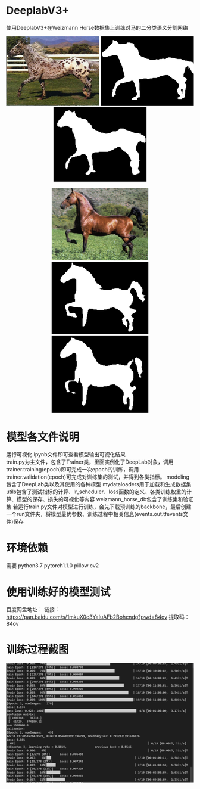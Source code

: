 # DeeplabV3+
使用DeeplabV3+在Weizmann Horse数据集上训练对马的二分类语义分割网络
<p align="center">
  <img src=".\weizmann_horse_db\horse_test\horse282.png" width="250" title="Original Image"/>
  <img src=".\result\m282.png" width="250" title="gt"/>
  <img src=".\result\282.png" width="250" title="Prediction"/>
</p>
<p align="center">
  <img src=".\weizmann_horse_db\horse_test\horse285.png" width="260" title="Original Image"/>
  <img src=".\result\m285.png" width="260" title="gt"/>
  <img src=".\result\285.png" width="260" title="Prediction"/>
</p>

# 模型各文件说明
运行可视化.ipynb文件即可查看模型输出可视化结果  
train.py为主文件，包含了Trainer类，里面实例化了DeepLab对象，调用trainer.training(epoch)即可完成一次epoch的训练，调用trainer.validation(epoch)可完成对训练集的测试，并得到各类指标。 
modeling包含了DeepLab类以及其使用的各种模型 
mydataloaders用于加载和生成数据集 
utils包含了测试指标的计算、lr_scheduler、loss函数的定义、各类训练权重的计算、模型的保存、损失的可视化等内容 
weizmann_horse_db包含了训练集和验证集 
若运行train.py文件对模型进行训练，会先下载预训练的backbone，最后创建一个run文件夹，将模型最优参数、训练过程中相关信息(events.out.tfevents文件)保存
 # 环境依赖
 需要 python3.7 pytorch1.1.0 pillow cv2 
 # 使用训练好的模型测试
 百度网盘地址：
 链接：https://pan.baidu.com/s/1mkuX0c3YaIuAFb2Bohcndg?pwd=84ov 
 提取码：84ov
# 训练过程截图
<img src=".\result\res.png" title="训练过程截图"/>